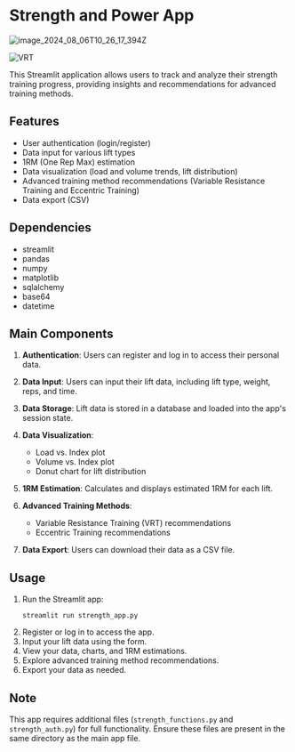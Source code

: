 # Strength and Power App


![image_2024_08_06T10_26_17_394Z](https://github.com/user-attachments/assets/c4750419-5fca-426b-97d5-83bc6cde80c1)



![VRT](https://github.com/user-attachments/assets/4c9b343c-99bf-4c24-a92b-43033f387175)

This Streamlit application allows users to track and analyze their strength training progress, providing insights and recommendations for advanced training methods.

## Features

- User authentication (login/register)
- Data input for various lift types
- 1RM (One Rep Max) estimation
- Data visualization (load and volume trends, lift distribution)
- Advanced training method recommendations (Variable Resistance Training and Eccentric Training)
- Data export (CSV)

## Dependencies

- streamlit
- pandas
- numpy
- matplotlib
- sqlalchemy
- base64
- datetime

## Main Components

1. **Authentication**: Users can register and log in to access their personal data.

2. **Data Input**: Users can input their lift data, including lift type, weight, reps, and time.

3. **Data Storage**: Lift data is stored in a database and loaded into the app's session state.

4. **Data Visualization**:
   - Load vs. Index plot
   - Volume vs. Index plot
   - Donut chart for lift distribution

5. **1RM Estimation**: Calculates and displays estimated 1RM for each lift.

6. **Advanced Training Methods**:
   - Variable Resistance Training (VRT) recommendations
   - Eccentric Training recommendations

7. **Data Export**: Users can download their data as a CSV file.

## Usage

1. Run the Streamlit app:
   ```
   streamlit run strength_app.py
   ```
2. Register or log in to access the app.
3. Input your lift data using the form.
4. View your data, charts, and 1RM estimations.
5. Explore advanced training method recommendations.
6. Export your data as needed.

## Note

This app requires additional files (`strength_functions.py` and `strength_auth.py`) for full functionality. Ensure these files are present in the same directory as the main app file.
